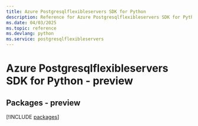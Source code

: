 ```yaml
---
title: Azure Postgresqlflexibleservers SDK for Python
description: Reference for Azure Postgresqlflexibleservers SDK for Python
ms.date: 04/03/2025
ms.topic: reference
ms.devlang: python
ms.service: postgresqlflexibleservers
---
```

# Azure Postgresqlflexibleservers SDK for Python - preview
## Packages - preview
[!INCLUDE [packages](postgresqlflexibleservers-index.md)]